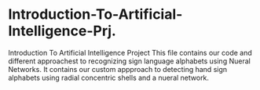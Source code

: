 # Introduction-To-Artificial-Intelligence-Prj.
Introduction To Artificial Intelligence Project
This file contains our code and different approachest to recognizing sign language alphabets using Nueral Networks.
It contains our custom appproach to detecting hand sign alphabets using radial concentric shells and a nueral network.
